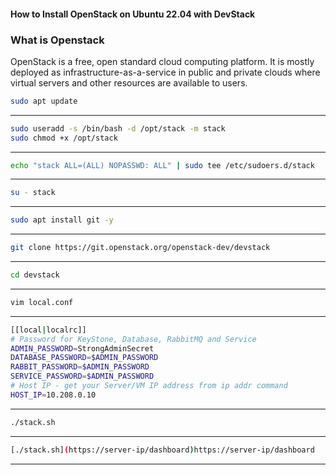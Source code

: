 #### How to Install OpenStack on Ubuntu 22.04 with DevStack
### What is Openstack
OpenStack is a free, open standard cloud computing platform. It is mostly deployed as infrastructure-as-a-service in public and private clouds where virtual servers and other resources are available to users.

```bash
sudo apt update
```
---
```bash
sudo useradd -s /bin/bash -d /opt/stack -m stack
sudo chmod +x /opt/stack
```
---
```bash
echo "stack ALL=(ALL) NOPASSWD: ALL" | sudo tee /etc/sudoers.d/stack
```
---
```bash
su - stack
```
---
```bash
sudo apt install git -y
```
---
```bash
git clone https://git.openstack.org/openstack-dev/devstack
```
---
```bash
cd devstack
```
---
```bash
vim local.conf
```
---
```bash
[[local|localrc]]
# Password for KeyStone, Database, RabbitMQ and Service
ADMIN_PASSWORD=StrongAdminSecret
DATABASE_PASSWORD=$ADMIN_PASSWORD
RABBIT_PASSWORD=$ADMIN_PASSWORD
SERVICE_PASSWORD=$ADMIN_PASSWORD
# Host IP - get your Server/VM IP address from ip addr command
HOST_IP=10.208.0.10
```
---
```bash
./stack.sh
```
---
```bash
[./stack.sh](https://server-ip/dashboard)https://server-ip/dashboard
```
---

